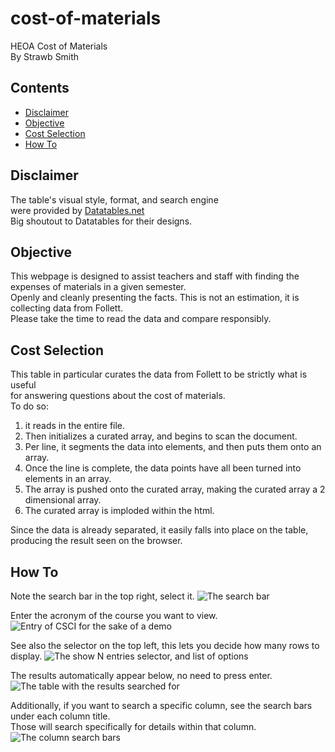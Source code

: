 # cost-of-materials
HEOA Cost of Materials  
By Strawb Smith

## Contents

- [Disclaimer](#disclaimer)
- [Objective](#objective)
- [Cost Selection](#cost-selection)
- [How To](#how-to)

## Disclaimer

The table's visual style, format, and search engine  
were provided by [Datatables.net](https://datatables.net/)  
Big shoutout to Datatables for their designs.

## Objective

This webpage is designed to assist teachers and staff with finding the expenses of materials
in a given semester.  
Openly and cleanly presenting the facts. This is not an estimation,
it is collecting data from Follett.  
Please take the time to read the data and compare responsibly.

## Cost Selection

This table in particular curates the data from Follett to be strictly what is useful  
for answering questions about the cost of materials.  
To do so:  

1. it reads in the entire file.
1. Then initializes a curated array, and begins to scan the document.
1. Per line, it segments the data into elements, and then puts them onto an array.
1. Once the line is complete, the data points have all been turned into elements in an array. 
1. The array is pushed onto the curated array, making the curated array a 2 dimensional array.
1. The curated array is imploded within the html. 

Since the data is already separated, it easily falls into place on the table, producing the result seen on the browser.


## How To

Note the search bar in the top right, select it.
![The search bar](cost-of-materials/markdown-imgs/search_bar.png)

Enter the acronym of the course you want to view.
![Entry of CSCI for the sake of a demo](cost-of-materials/markdown-imgs/csci.png)

See also the selector on the top left, this lets you decide how many rows to display.
![The show N entries selector, and list of options](cost-of-materials/markdown-imgs/show_entries.png)

The results automatically appear below, no need to press enter.
![The table with the results searched for](cost-of-materials/markdown-imgs/csci_result.png)

Additionally, if you want to search a specific column, see the search bars under each column title.  
Those will search specifically for details within that column.
![The column search bars](cost-of-materials/markdown-imgs/column_search.png)